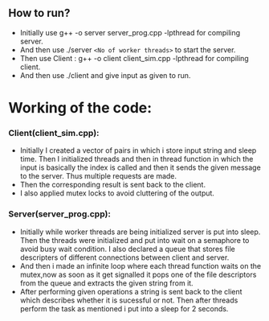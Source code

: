 ## How to run?
 - Initially use g++ -o server server_prog.cpp -lpthread for compiling server.
 - And then use ./server `<No of worker threads>` to start the server. 
 - Then use Client : g++ -o client client_sim.cpp -lpthread for compiling client.
 - And then use ./client and give input as given to run.

# Working of the code:
### Client(client_sim.cpp):
* Initially I created a vector of pairs in which i store input string and sleep time. Then I initialized threads and then in thread function in which the input is basically the index is called and then it sends the given message to the server. Thus multiple requests are made.
* Then the corresponding result is sent back to the client.
* I also applied mutex locks to avoid cluttering of the output.

### Server(server_prog.cpp):
* Initially while worker threads are being initialized server is put into sleep. Then the threads were initialized and put into wait on a semaphore to avoid busy wait condition. I also declared a queue that stores file descripters of different connections between client and server.
* And then i made an infinite loop where each thread function waits on the mutex,now as soon as it get signalled it pops one of the file descriptors from the queue and extracts the given string from it. 
* After performing given operations a string is sent back to the client which describes whether it is sucessful or not. Then after threads perform the task as mentioned i put into a sleep for 2 seconds.